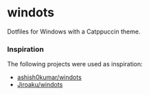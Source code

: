 # windots

Dotfiles for Windows with a Catppuccin theme.

### Inspiration

The following projects were used as inspiration:
- [ashish0kumar/windots](https://github.com/ashish0kumar/windots)
- [Jiroaku/windots](https://github.com/Jiroaku/windots)
